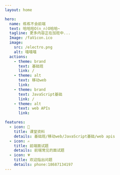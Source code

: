 ```yaml
---
layout: home

hero:
  name: 练练不会前端
  text: 哈哈哈O(∩_∩)O哈哈~
  tagline: 更多内容正在加班中...
  Image: /faVicon.ico
  image:
    src: /electro.png
    alt: 嘻嘻嘻
  actions:
    - theme: brand
      text: 基础班
      link: /
    - theme: alt
      text: 移动web
      link: 
    - theme: brand
      text: JavaScript基础
      link: /
    - theme: alt
      text: web APIs
      link: 

features:
  - icon: 💟
    title: 课堂资料
    details: 基础班/移动web/JavaScript基础/web apis
  - icon: ✍
    title: 前端面试题
    details: 前端常见的面试题
  - icon: 💗
    title: 欢迎指出问题
    details: phone:18687134197
---
```


